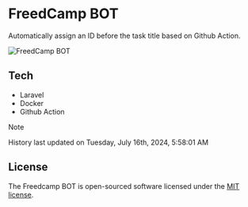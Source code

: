 # FreedCamp BOT

Automatically assign an ID before the task title based on Github Action.

![FreedCamp BOT](https://repository-images.githubusercontent.com/737932867/7d34798b-2680-471c-b089-a78a718d3d6a)

## Tech

- Laravel
- Docker
- Github Action

> [!NOTE]  
> History last updated on Tuesday, July 16th, 2024, 5:58:01 AM

## License

The Freedcamp BOT is open-sourced software licensed under the [MIT license](https://opensource.org/licenses/MIT).
